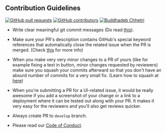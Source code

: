 ## Contribution Guidelines

[![GitHub pull requests](https://img.shields.io/github/issues-pr-raw/Buddhad/Contribution_Website?logo=git&logoColor=white)](https://github.com//Buddhad/contributors22/compare) [![GitHub contributors](https://img.shields.io/github/contributors/Buddhad/Contribution_Website?logo=github)](https://github.com/Buddhad/contributors22/graphs/contributors) [![Buddhadeb Chhetri](https://img.shields.io/badge/Author-@vinitshahdeo-gray.svg?colorA=gray&colorB=dodgerblue&logo=github)](https://github.com/Buddhad/)

- Write clear meaningful git commit messages (Do read [this](http://chris.beams.io/posts/git-commit/)).

- Make sure your PR's description contains GitHub's special keyword references that automatically close the related issue when the PR is merged. (Check [this](https://github.com/blog/1506-closing-issues-via-pull-requests) for more info)

- When you make very very minor changes to a PR of yours (like for example fixing a text in button, minor changes requested by reviewers) make sure you squash your commits afterward so that you don't have an absurd number of commits for a very small fix. (Learn how to squash at [here](https://davidwalsh.name/squash-commits-git))

- When you're submitting a PR for a UI-related issue, it would be really awesome if you add a screenshot of your change or a link to a deployment where it can be tested out along with your PR. It makes it very easy for the reviewers and you'll also get reviews quicker.


- Always create PR to `develop` branch.

- Please read our [Code of Conduct](./CODE_OF_CONDUCT.md).
